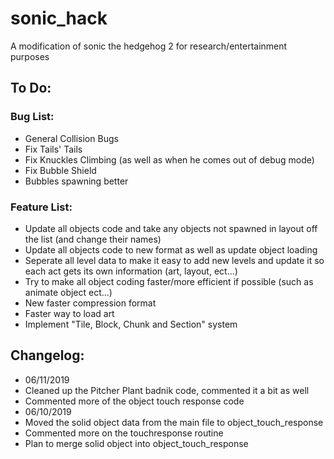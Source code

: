 # sonic_hack
A modification of sonic the hedgehog 2 for research/entertainment purposes

## To Do:

### Bug List:
- General Collision Bugs
- Fix Tails' Tails
- Fix Knuckles Climbing (as well as when he comes out of debug mode)
- Fix Bubble Shield
- Bubbles spawning better

### Feature List:
- Update all objects code and take any objects not spawned in layout off the list (and change their names)
- Update all objects code to new format as well as update object loading
- Seperate all level data to make it easy to add new levels and update it so each act gets its own information (art, layout, ect...)
- Try to make all object coding faster/more efficient if possible (such as animate object ect...)
- New faster compression format
- Faster way to load art
- Implement "Tile, Block, Chunk and Section" system

## Changelog:
 - 06/11/2019
  - Cleaned up the Pitcher Plant badnik code, commented it a bit as well
  - Commented more of the object touch response code
 - 06/10/2019
  - Moved the solid object data from the main file to object_touch_response
  - Commented more on the touchresponse routine
  - Plan to merge solid object into object_touch_response
